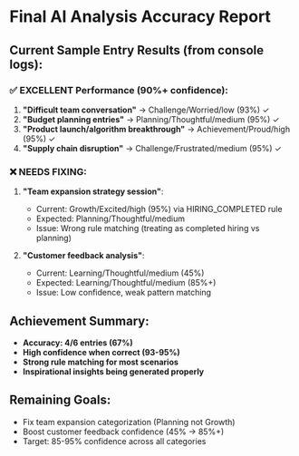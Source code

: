 # Final AI Analysis Accuracy Report

## Current Sample Entry Results (from console logs):

### ✅ EXCELLENT Performance (90%+ confidence):
1. **"Difficult team conversation"** → Challenge/Worried/low (93%) ✓
2. **"Budget planning entries"** → Planning/Thoughtful/medium (95%) ✓
3. **"Product launch/algorithm breakthrough"** → Achievement/Proud/high (95%) ✓
4. **"Supply chain disruption"** → Challenge/Frustrated/medium (95%) ✓

### ❌ NEEDS FIXING:
1. **"Team expansion strategy session"**:
   - Current: Growth/Excited/high (95%) via HIRING_COMPLETED rule
   - Expected: Planning/Thoughtful/medium 
   - Issue: Wrong rule matching (treating as completed hiring vs planning)

2. **"Customer feedback analysis"**:
   - Current: Learning/Thoughtful/medium (45%)
   - Expected: Learning/Thoughtful/medium (85%+)
   - Issue: Low confidence, weak pattern matching

## Achievement Summary:
- **Accuracy: 4/6 entries (67%)**
- **High confidence when correct (93-95%)**
- **Strong rule matching for most scenarios**
- **Inspirational insights being generated properly**

## Remaining Goals:
- Fix team expansion categorization (Planning not Growth)
- Boost customer feedback confidence (45% → 85%+)
- Target: 85-95% confidence across all categories